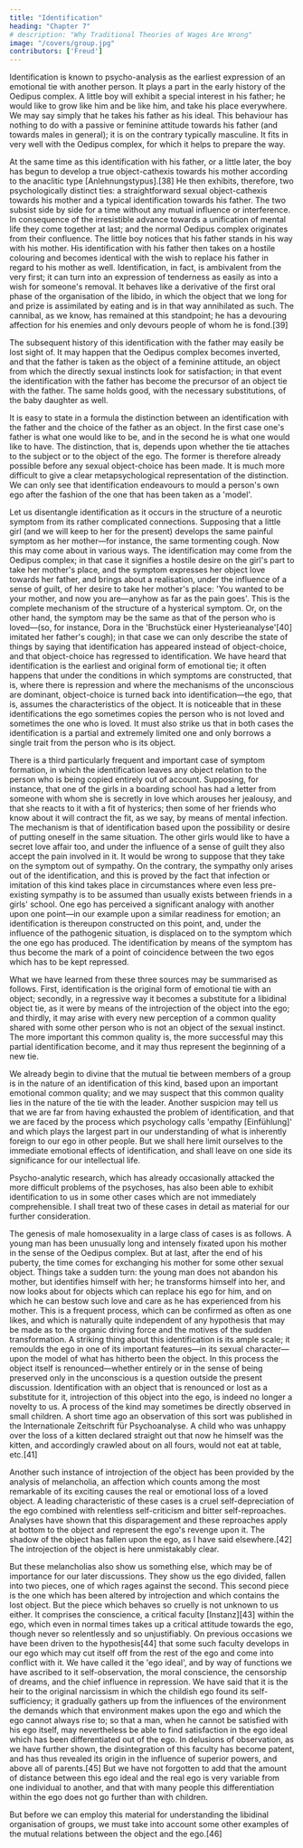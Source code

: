 ```yaml
---
title: "Identification"
heading: "Chapter 7"
# description: "Why Traditional Theories of Wages Are Wrong"
image: "/covers/group.jpg"
contributors: ['Freud']
---
```



Identification is known to psycho-analysis as the earliest expression of an emotional tie with another person. It plays a part in the early history of the Oedipus complex. A little boy will exhibit a special interest in his father; he would like to grow like him and be like him, and take his place everywhere. We may say simply that he takes his father as his ideal. This behaviour has nothing to do with a passive or feminine attitude towards his father (and towards males in general); it is on the contrary typically masculine. It fits in very well with the Oedipus complex, for which it helps to prepare the way.

At the same time as this identification with his father, or a little later, the boy has begun to develop a true object-cathexis towards his mother according to the anaclitic type [Anlehnungstypus].[38] He then exhibits, therefore, two psychologically distinct ties: a straightforward sexual object-cathexis towards his mother and a typical identification towards his father. The two subsist side by side for a time without any mutual influence or interference. In consequence of the irresistible advance towards a unification of mental life they come together at last; and the normal Oedipus complex originates from their confluence. The little boy notices that his father stands in his way with his mother. His identification with his father then takes on a hostile colouring and becomes identical with the wish to replace his father in regard to his mother as well. Identification, in fact, is ambivalent from the very first; it can turn into an expression of tenderness as easily as into a wish for someone's removal. It behaves like a derivative of the first oral phase of the organisation of the libido, in which the object that we long for and prize is assimilated by eating and is in that way annihilated as such. The cannibal, as
 we know, has remained at this standpoint; he has a devouring affection for his enemies and only devours people of whom he is fond.[39]

The subsequent history of this identification with the father may easily be lost sight of. It may happen that the Oedipus complex becomes inverted, and that the father is taken as the object of a feminine attitude, an object from which the directly sexual instincts look for satisfaction; in that event the identification with the father has become the precursor of an object tie with the father. The same holds good, with the necessary substitutions, of the baby daughter as well.

It is easy to state in a formula the distinction between an identification with the father and the choice of the father as an object. In the first case one's father is what one would like to be, and in the second he is what one would like to have. The distinction, that is, depends upon whether the tie attaches to the subject or to the object of the ego. The former is therefore already possible before any sexual object-choice has been made. It is much more difficult to give a clear metapsychological representation of the distinction. We can only see that identification endeavours to mould a person's own ego after the fashion of the one that has been taken as a 'model'.

Let us disentangle identification as it occurs in the structure of a neurotic symptom from its rather complicated connections. Supposing that a little girl (and we will keep to her for the present) develops the same painful symptom as her mother—for instance, the same tormenting cough. Now this may come about in various ways. The identification may come from the Oedipus complex; in that case it signifies a hostile desire on the girl's part to take her mother's place, and the symptom expresses her object love towards her father, and brings about a realisation, under the influence of a sense of guilt, of her desire to take her mother's place: 'You wanted to be your mother, and now you are—anyhow as far as the pain goes'. This is the complete mechanism of the structure of a hysterical symptom. Or, on the other hand, the symptom may be the same as that of the person who is loved—(so, for instance, Dora in the 'Bruchstück einer Hysterieanalyse'[40] imitated her father's cough); in that case we can only describe the state of things by saying that identification has appeared instead of object-choice, and that object-choice has regressed to identification. We have heard that identification is the earliest and original form of emotional tie; it often happens that under the conditions in which symptoms are constructed, that is, where there is repression and where the mechanisms of the unconscious are dominant, object-choice is turned back into identification—the ego, that is, assumes the characteristics of the object. It is noticeable that in these identifications the ego sometimes copies the person who is not loved and sometimes the one who is loved. It must also strike us that in both cases the identification is a partial and extremely limited one and only borrows a single trait from the person who is its object.

There is a third particularly frequent and important case of symptom formation, in which the identification leaves any object relation to the person who is being copied entirely out of account. Supposing, for instance, that one of the girls in a boarding school has had a letter from someone with whom she is secretly in love which arouses her jealousy, and that she reacts to it with a fit of hysterics; then some of her friends who know about it will contract the fit, as we say, by means of mental infection. The mechanism is that of identification based upon the possibility or desire of putting oneself in the same situation. The other girls would like to have a secret love affair too, and under the influence of a sense of guilt they also accept the pain involved in it. It would be wrong to suppose that they take on the symptom out of sympathy. On the contrary, the sympathy only arises out of the identification, and this is proved by the fact that infection or imitation of this kind takes place in circumstances where even less pre-existing sympathy is to be assumed than usually exists between friends in a girls' school. One ego has perceived a significant analogy with another upon one point—in our example upon a similar readiness for emotion; an identification is thereupon constructed on this point, and, under the influence of the pathogenic situation, is displaced on to the symptom which the one ego has produced. The identification by means of the symptom has thus become the mark of a point of coincidence between the two egos which has to be kept repressed.

What we have learned from these three sources may be summarised as follows. First, identification is the original form of emotional tie with an object; secondly, in a regressive way it becomes a substitute for a libidinal object tie, as it were by means of the introjection of the object into the ego; and thirdly, it may arise with every new perception of a common quality shared with some other person who is not an object of the sexual instinct. The more important this common quality is, the more successful may this partial identification become, and it may thus represent the beginning of a new tie.

We already begin to divine that the mutual tie between members of a group is in the nature of an identification of this kind, based upon an important emotional common quality; and we may suspect that this common quality lies in the nature of the tie with the leader. Another suspicion may tell us that we are far from having exhausted the problem of identification, and that we are faced by the process which psychology calls 'empathy [Einfühlung]' and which plays the largest part in our understanding of what is inherently foreign to our ego in other people. But we shall here limit ourselves to the immediate emotional effects of identification, and shall leave on one side its significance for our intellectual life.

Psycho-analytic research, which has already occasionally attacked the more difficult problems of the psychoses, has also been able to exhibit identification to us in some other cases which are not immediately comprehensible. I shall treat two of these cases in detail as material for our further consideration.

The genesis of male homosexuality in a large class of cases is as follows. A young man has been unusually long and intensely fixated upon his mother in the sense of the Oedipus complex. But at last, after the end of his puberty, the time comes for exchanging his mother for some other sexual object. Things take a sudden turn: the young man does not abandon his mother, but identifies himself with her; he transforms himself into her, and now looks about for objects which can replace his ego for him, and on which he can bestow such love and care as he has experienced from his mother. This is a frequent process, which can be confirmed as often as one likes, and which is naturally quite independent of any hypothesis that may be made as to the organic driving force and the motives of the sudden transformation. A striking thing about this identification is its ample scale; it remoulds the ego in one of its important features—in its sexual character—upon the model of what has hitherto been the object. In this process the object itself is renounced—whether entirely or in the sense of being preserved only in the unconscious is a question outside the present discussion. Identification with an object that is renounced or lost as a substitute for it, introjection of this object into the ego, is indeed no longer a novelty to us. A process of the kind may sometimes be directly observed in small children. A short time ago an observation of this sort was published in the Internationale Zeitschrift für Psychoanalyse. A child who was unhappy over the loss of a kitten declared straight out that now he himself was the kitten, and accordingly crawled about on all fours, would not eat at table, etc.[41]

Another such instance of introjection of the object has been provided by the analysis of melancholia, an affection which counts among the most remarkable of its exciting causes the real or emotional loss of a loved object. A leading characteristic of these cases is a cruel self-depreciation of the ego combined with relentless self-criticism and bitter self-reproaches. Analyses have shown that this disparagement and these reproaches apply at bottom to the object and represent the ego's revenge upon it. The shadow of the object has fallen upon the ego, as I have said elsewhere.[42] The introjection of the object is here unmistakably clear.

But these melancholias also show us something else, which may be of importance for our later discussions. They show us the ego divided, fallen into two pieces, one of which rages against the second. This second piece is the one which has been altered by introjection and which contains the lost object. But the piece which behaves so cruelly is not unknown to us either. It comprises the conscience, a critical faculty [Instanz][43] within the ego, which even in normal times takes up a critical attitude towards the ego, though never so relentlessly and so unjustifiably. On previous occasions we have been driven to the hypothesis[44] that some such faculty develops in our ego which may cut itself off from the rest of the ego and come into conflict with it. We have called it the 'ego ideal', and by way of functions we have ascribed to it self-observation, the moral conscience, the censorship of dreams, and the chief influence in repression. We have said that it is the heir to the original narcissism in which the childish ego found its self-sufficiency; it gradually gathers up from the influences of the environment the demands which that environment makes upon the ego and which the ego cannot always rise to; so that a man, when he cannot be satisfied with his ego itself, may nevertheless be able to find satisfaction in the ego ideal which has been differentiated out of the ego. In delusions of observation, as we have further shown, the disintegration of this faculty has become patent, and has thus revealed its origin in the influence of superior powers, and above all of parents.[45] But we have not forgotten to add that the amount of distance between this ego ideal and the real ego is very variable from one individual to another, and that with many people this differentiation within the ego does not go further than with children.

But before we can employ this material for understanding the libidinal organisation of groups, we must take into account some other examples of the mutual relations between the object and the ego.[46]

